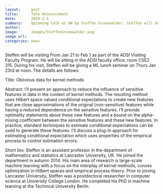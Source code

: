 ```yaml
---
layout:     post
title:      Talk Announcement
date:       2020-1-3
summary:    Upcoming talk at UW by Steffen Grunewalder. Steffen will be visiting From Jan 21 to Feb 1 as part of the ADSI Visiting Faculty Program. During his visit, Steffen will be giving a ML lunch seminar on Thurs Jan 23rd at noon.
author:     
image:      images/SteffenGrunewalder.png
image_url:  
categories: news
---
```


Steffen will be visiting From Jan 21 to Feb 1 as part of the ADSI Visiting Faculty Program. He will be sitting in the ADSI faculty office, room CSE2 315. During his visit, Steffen will be giving a ML lunch seminar on Thurs Jan 23rd at noon. The details are follows:

Title:
Oblivious data for kernel methods

Abstract:
I’ll present an approach to reduce the influence of sensitive features in data in the context of kernel methods. The resulting method uses Hilbert space valued conditional expectations to create new features that are close approximations of the original (non-sensitive) features while having a reduced dependence on the sensitive features. I’ll provide optimality statements about these new features and a bound on the alpha-mixing coefficient between the sensitive features and these new features. In practice, standard techniques to estimate conditional expectations can be used to generate these features. I’ll discuss a plug-in approach for estimating conditional expectation which uses properties of the empirical process to control estimation errors.

Short bio:
Steffen is an assistant professor in the department of mathematics and statistics at Lancaster University, UK. He joined the department in autumn 2014. His main area of research is large-scale machine learning with a focus on the interplay of kernel methods, convex optimization in Hilbert spaces and empirical process theory. Prior to joining Lancaster University, Steffen was a postdoctoral researcher in computer science at University College London. He completed his PhD in machine learning at the Technical University Berlin. 

